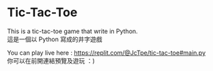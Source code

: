 # Tic-Tac-Toe
This is a tic-tac-toe game that write in Python.  
這是一個以 Python 寫成的井字遊戲

You can play live here : https://replit.com/@JcTpe/tic-tac-toe#main.py  
你可以在前開連結預覽及遊玩 ：)

